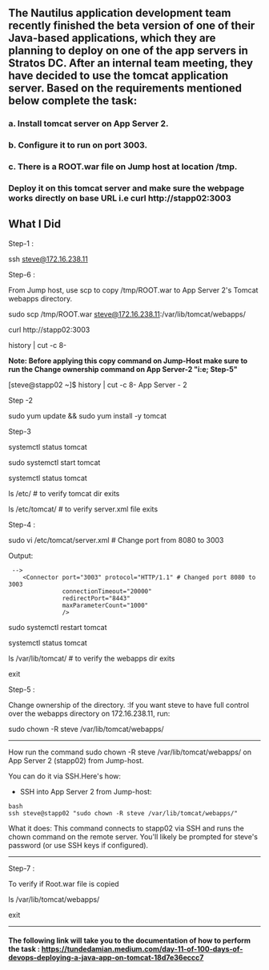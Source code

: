 ## The Nautilus application development team recently finished the beta version of one of their Java-based applications, which they are planning to deploy on one of the app servers in Stratos DC. After an internal team meeting, they have decided to use the tomcat application server. Based on the requirements mentioned below complete the task:

### a. Install tomcat server on App Server 2.

### b. Configure it to run on port 3003.

### c. There is a ROOT.war file on Jump host at location /tmp.

### Deploy it on this tomcat server and make sure the webpage works directly on base URL i.e curl http://stapp02:3003


**What I Did**
--------------------------------------------
Step-1 :

ssh steve@172.16.238.11

Step-6 :

From Jump host, use scp to copy /tmp/ROOT.war to App Server 2's Tomcat webapps directory.

sudo scp /tmp/ROOT.war steve@172.16.238.11:/var/lib/tomcat/webapps/

curl http://stapp02:3003

history | cut -c 8-

**Note: Before applying this copy command on Jump-Host make sure to run the Change ownership command on App Server-2 "i:e; Step-5"**

[steve@stapp02 ~]$ history | cut -c 8-  App Server - 2

Step -2

sudo yum update && sudo yum install -y tomcat

Step-3

systemctl status tomcat

sudo systemctl start tomcat

systemctl status tomcat

ls /etc/ # to verify tomcat dir exits

ls /etc/tomcat/ # to verify server.xml file exits

Step-4 :

sudo vi /etc/tomcat/server.xml # Change port from 8080 to 3003

Output:

```
 -->
    <Connector port="3003" protocol="HTTP/1.1" # Changed port 8080 to 3003
               connectionTimeout="20000"
               redirectPort="8443"
               maxParameterCount="1000"
               />
```

sudo systemctl restart tomcat

systemctl status tomcat

ls /var/lib/tomcat/ # to verify the webapps dir exits

exit

Step-5 :

Change ownership of the directory. :If you want steve to have full control over the webapps directory on 172.16.238.11, run:

sudo chown -R steve /var/lib/tomcat/webapps/

-----------------------------------------------------
How run the command sudo chown -R steve /var/lib/tomcat/webapps/ on App Server 2 (stapp02) from Jump-host.

You can do it via SSH.Here's how:

- SSH into App Server 2 from Jump-host:

```
bash
ssh steve@stapp02 "sudo chown -R steve /var/lib/tomcat/webapps/"
```
What it does: This command connects to stapp02 via SSH and runs the chown command on the remote server. You'll likely be prompted for steve's password (or use SSH keys if configured).

---------------------------------------------------------

Step-7 :

To verify if Root.war file is copied

ls /var/lib/tomcat/webapps/ 

exit


----------------------------------------------------------

#### The following link will take you to the documentation of how to perform the task :  https://tundedamian.medium.com/day-11-of-100-days-of-devops-deploying-a-java-app-on-tomcat-18d7e36eccc7
